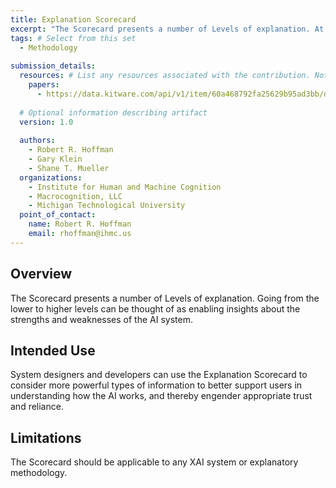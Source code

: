 ```yaml
---
title: Explanation Scorecard
excerpt: "The Scorecard presents a number of Levels of explanation. At the lower levels are explanations in the terms of the cues or features of individual instances. At the higher levels are explanations that answer more general questions about how the AI works. Going from the lower to higher levels can be thought of as enabling insights about the strengths and weaknesses of the AI system."
tags: # Select from this set
  - Methodology
   
submission_details:
  resources: # List any resources associated with the contribution. Not all sections are required
    papers:
      - https://data.kitware.com/api/v1/item/60a468792fa25629b95ad3bb/download?contentDisposition=inline
   
  # Optional information describing artifact
  version: 1.0
   
  authors:
    - Robert R. Hoffman
    - Gary Klein
    - Shane T. Mueller
  organizations:
    - Institute for Human and Machine Cognition
    - Macrocognition, LLC
    - Michigan Technological University
  point_of_contact:
    name: Robert R. Hoffman
    email: rhoffman@ihmc.us
---
```

   
## Overview
The Scorecard presents a number of Levels of explanation. Going from the lower to higher levels can be thought of as enabling insights about the strengths and weaknesses of the AI system.

## Intended Use
System designers and developers can use the Explanation Scorecard to consider more powerful types of information to better support users in understanding how the AI works, and thereby engender appropriate trust and reliance.

## Limitations
The Scorecard should be applicable to any XAI system or explanatory methodology.
